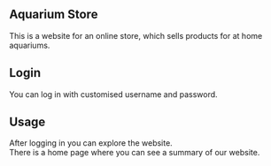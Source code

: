 ## Aquarium Store
This is a website for an online store, which sells products for at home aquariums.
## Login
You can log in with customised username and password.
## Usage
After logging in you can explore the website. <br>
There is a home page where you can see a summary of our website.
